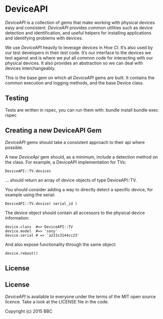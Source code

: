 # DeviceAPI

*DeviceAPI* is a collection of gems that make working with physical devices easy
and consistent. *DeviceAPI* provides common utilities such as device detection
and identification, and useful helpers for installing applications and
identifying problems with devices.

We use *DeviceAPI* heavily to leverage devices in *Hive CI*. It’s also used by
our test developers in their test code. It’s our interface to the devices we
test against and is where we put all common code for interacting with our
physical devices. It also provides an abstraction so we can deal with devices
interchangeably.

This is the base gem on which all *DeviceAPI* gems are built. It contains the
common execution and logging methods, and the base Device class.

## Testing

Tests are written in rspec, you can run them with:
    bundle install
    bundle exec rspec

## Creating a new DeviceAPI Gem

*DeviceAPI* gems should take a consistent approach to their api where possible.

A new *DeviceApi* gem should, as a minimum, include a detection method on the
class. For example, a DeviceAPI implementation for TVs:

    DeviceAPI::TV.devices
    
... should return an array of device objects of type DeviceAPI::TV.

You should consider adding a way to directly detect a specific device, for
example using the serial:

    DeviceAPI::TV.device( serial_id )

The device object should contain all accessors to the physical device
information:

    device.class  #=> DeviceAPI::TV
    device.model  #=> 'sony'
    device.serial # => 'a221s3144cc23'
    
And also expose functionality through the same object:

    device.reboot()

## License

## License

*DeviceAPI* is available to everyone under the terms of the MIT open source
licence. Take a look at the LICENSE file in the code.

Copyright (c) 2015 BBC

